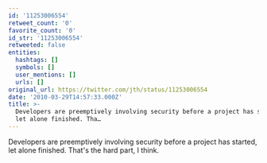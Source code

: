 ```yaml
---
id: '11253006554'
retweet_count: '0'
favorite_count: '0'
id_str: '11253006554'
retweeted: false
entities:
  hashtags: []
  symbols: []
  user_mentions: []
  urls: []
original_url: https://twitter.com/jth/status/11253006554
date: '2010-03-29T14:57:33.000Z'
title: >-
  Developers are preemptively involving security before a project has started,
  let alone finished. Tha…
---
```


Developers are preemptively involving security before a project has started, let alone finished. That's the hard part, I think.